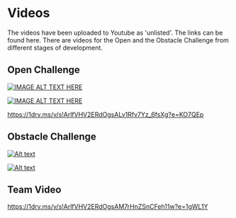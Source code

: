 # Videos
The videos have been uploaded to Youtube as 'unlisted'. The links can be found here. There are videos for the Open and the Obstacle Challenge from different stages of development. 

## Open Challenge


[![IMAGE ALT TEXT HERE](https://img.youtube.com/vi/Sg48LilvS4c/0.jpg)](https://www.youtube.com/watch?v=Sg48LilvS4c)



[![IMAGE ALT TEXT HERE](https://img.youtube.com/vi/o5D0FZzCUnQ/0.jpg)](https://www.youtube.com/watch?v=o5D0FZzCUnQ)



https://1drv.ms/v/s!ArlfVHV2ERdOgsALv1Rfv7Yz_6fsXg?e=KO7QEp

## Obstacle Challenge

[![Alt text](https://img.youtube.com/vi/qHP3XNPUiOw/0.jpg)](https://www.youtube.com/watch?v=qHP3XNPUiOw)


[![Alt text](https://img.youtube.com/vi/tWKkKMLqZvE/0.jpg)](https://www.youtube.com/watch?v=tWKkKMLqZvE)

## Team Video

https://1drv.ms/v/s!ArlfVHV2ERdOgsAM7rHnZSnCFeh11w?e=1gWL1Y

